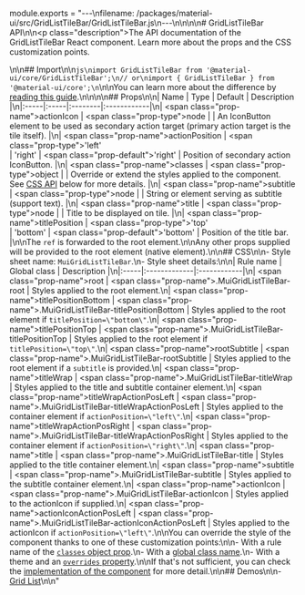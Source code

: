module.exports = "---\nfilename: /packages/material-ui/src/GridListTileBar/GridListTileBar.js\n---\n\n<!--- This documentation is automatically generated, do not try to edit it. -->\n\n# GridListTileBar API\n\n<p class=\"description\">The API documentation of the GridListTileBar React component. Learn more about the props and the CSS customization points.</p>\n\n## Import\n\n```js\nimport GridListTileBar from '@material-ui/core/GridListTileBar';\n// or\nimport { GridListTileBar } from '@material-ui/core';\n```\n\nYou can learn more about the difference by [reading this guide](/guides/minimizing-bundle-size/).\n\n\n\n## Props\n\n| Name | Type | Default | Description |\n|:-----|:-----|:--------|:------------|\n| <span class=\"prop-name\">actionIcon</span> | <span class=\"prop-type\">node</span> |  | An IconButton element to be used as secondary action target (primary action target is the tile itself). |\n| <span class=\"prop-name\">actionPosition</span> | <span class=\"prop-type\">'left'<br>&#124;&nbsp;'right'</span> | <span class=\"prop-default\">'right'</span> | Position of secondary action IconButton. |\n| <span class=\"prop-name\">classes</span> | <span class=\"prop-type\">object</span> |  | Override or extend the styles applied to the component. See [CSS API](#css) below for more details. |\n| <span class=\"prop-name\">subtitle</span> | <span class=\"prop-type\">node</span> |  | String or element serving as subtitle (support text). |\n| <span class=\"prop-name\">title</span> | <span class=\"prop-type\">node</span> |  | Title to be displayed on tile. |\n| <span class=\"prop-name\">titlePosition</span> | <span class=\"prop-type\">'top'<br>&#124;&nbsp;'bottom'</span> | <span class=\"prop-default\">'bottom'</span> | Position of the title bar. |\n\nThe `ref` is forwarded to the root element.\n\nAny other props supplied will be provided to the root element (native element).\n\n## CSS\n\n- Style sheet name: `MuiGridListTileBar`.\n- Style sheet details:\n\n| Rule name | Global class | Description |\n|:-----|:-------------|:------------|\n| <span class=\"prop-name\">root</span> | <span class=\"prop-name\">.MuiGridListTileBar-root</span> | Styles applied to the root element.\n| <span class=\"prop-name\">titlePositionBottom</span> | <span class=\"prop-name\">.MuiGridListTileBar-titlePositionBottom</span> | Styles applied to the root element if `titlePosition=\"bottom\"`.\n| <span class=\"prop-name\">titlePositionTop</span> | <span class=\"prop-name\">.MuiGridListTileBar-titlePositionTop</span> | Styles applied to the root element if `titlePosition=\"top\"`.\n| <span class=\"prop-name\">rootSubtitle</span> | <span class=\"prop-name\">.MuiGridListTileBar-rootSubtitle</span> | Styles applied to the root element if a `subtitle` is provided.\n| <span class=\"prop-name\">titleWrap</span> | <span class=\"prop-name\">.MuiGridListTileBar-titleWrap</span> | Styles applied to the title and subtitle container element.\n| <span class=\"prop-name\">titleWrapActionPosLeft</span> | <span class=\"prop-name\">.MuiGridListTileBar-titleWrapActionPosLeft</span> | Styles applied to the container element if `actionPosition=\"left\"`.\n| <span class=\"prop-name\">titleWrapActionPosRight</span> | <span class=\"prop-name\">.MuiGridListTileBar-titleWrapActionPosRight</span> | Styles applied to the container element if `actionPosition=\"right\"`.\n| <span class=\"prop-name\">title</span> | <span class=\"prop-name\">.MuiGridListTileBar-title</span> | Styles applied to the title container element.\n| <span class=\"prop-name\">subtitle</span> | <span class=\"prop-name\">.MuiGridListTileBar-subtitle</span> | Styles applied to the subtitle container element.\n| <span class=\"prop-name\">actionIcon</span> | <span class=\"prop-name\">.MuiGridListTileBar-actionIcon</span> | Styles applied to the actionIcon if supplied.\n| <span class=\"prop-name\">actionIconActionPosLeft</span> | <span class=\"prop-name\">.MuiGridListTileBar-actionIconActionPosLeft</span> | Styles applied to the actionIcon if `actionPosition=\"left\"`.\n\nYou can override the style of the component thanks to one of these customization points:\n\n- With a rule name of the [`classes` object prop](/customization/components/#overriding-styles-with-classes).\n- With a [global class name](/customization/components/#overriding-styles-with-global-class-names).\n- With a theme and an [`overrides` property](/customization/globals/#css).\n\nIf that's not sufficient, you can check the [implementation of the component](https://github.com/Foso/material-ui/blob/master/packages/material-ui/src/GridListTileBar/GridListTileBar.js) for more detail.\n\n## Demos\n\n- [Grid List](/components/grid-list/)\n\n"
